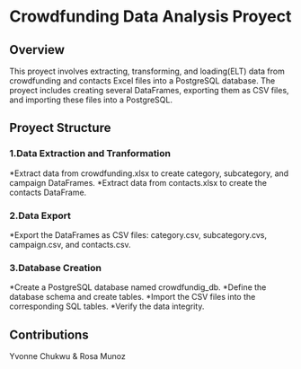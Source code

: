 # Crowdfunding Data Analysis Proyect
## Overview
This proyect involves extracting, transforming, and loading(ELT) data from crowdfunding and contacts Excel files into a PostgreSQL database. The proyect includes creating several DataFrames, exporting them as CSV files, and importing these files into a PostgreSQL.

## Proyect Structure
### 1.Data Extraction and Tranformation

 *Extract data from crowdfunding.xlsx to create category, subcategory, and campaign DataFrames.
 *Extract data from contacts.xlsx to create the contacts DataFrame.
 
### 2.Data Export

 *Export the DataFrames as CSV files: category.csv, subcategory.cvs, campaign.csv, and contacts.csv.
 
### 3.Database Creation

 *Create a PostgreSQL database named crowdfundig_db.
 *Define the database schema and create tables.
 *Import the CSV files into the corresponding SQL tables.
 *Verify the data integrity.
 
## Contributions
Yvonne Chukwu & Rosa Munoz
 

